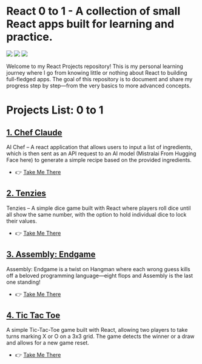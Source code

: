# React 0 to 1 - A collection of small React apps built for learning and practice.
![](https://img.shields.io/github/repo-size/JayminGohil/react-0to1)
![](https://img.shields.io/github/forks/JayminGohil/react-0to1)
![](https://img.shields.io/github/stars/JayminGohil/react-0to1)

Welcome to my React Projects repository! This is my personal learning journey where I go from knowing little or nothing about React to building full-fledged apps. The goal of this repository is to document and share my progress step by step—from the very basics to more advanced concepts.

# Projects List: 0 to 1

## [1. Chef Claude](./chef_claude/)
AI Chef – A react application that allows users to input a list of ingredients, which is then sent as an API request to an AI model (Mistralai From Hugging Face here) to generate a simple recipe based on the provided ingredients.

- 👉 [Take Me There](./chef_claude/)

## [2. Tenzies](./tenzies/)
Tenzies – A simple dice game built with React where players roll dice     until all show the same number, with the option to hold individual dice to lock their values.

- 👉 [Take Me There](./tenzies/)

## [3. Assembly: Endgame](./assembly_endgame/)
Assembly: Endgame is a twist on Hangman where each wrong guess kills off a beloved programming language—eight flops and Assembly is the last one standing!

- 👉 [Take Me There](./assembly_endgame/)

## [4. Tic Tac Toe](./tic_tac_toe/)
A simple Tic-Tac-Toe game built with React, allowing two players to take turns marking X or O on a 3x3 grid. The game detects the winner or a draw and allows for a new game reset.

- 👉 [Take Me There](./tic_tac_toe/)